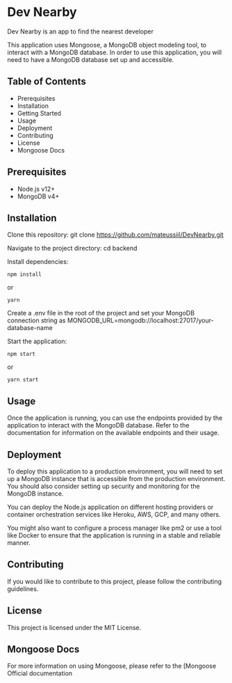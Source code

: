 # Dev Nearby

Dev Nearby is an app to find the nearest developer

This application uses Mongoose, a MongoDB object modeling tool, to interact with a MongoDB database. In order to use this application, you will need to have a MongoDB database set up and accessible.


## Table of Contents

- Prerequisites
- Installation
- Getting Started
- Usage
- Deployment
- Contributing
- License
- Mongoose Docs


## Prerequisites
- Node.js v12+
- MongoDB v4+

## Installation
Clone this repository: git clone https://github.com/mateussiil/DevNearby.git

Navigate to the project directory: cd backend

Install dependencies:

```
npm install
```

or

```
yarn
```

Create a .env file in the root of the project and set your MongoDB connection string as MONGODB_URL=mongodb://localhost:27017/your-database-name

Start the application: 

```
npm start
```

or

```
yarn start
```

## Usage
Once the application is running, you can use the endpoints provided by the application to interact with the MongoDB database. Refer to the documentation for information on the available endpoints and their usage.

## Deployment
To deploy this application to a production environment, you will need to set up a MongoDB instance that is accessible from the production environment. You should also consider setting up security and monitoring for the MongoDB instance.

You can deploy the Node.js application on different hosting providers or container orchestration services like Heroku, AWS, GCP, and many others.

You might also want to configure a process manager like pm2 or use a tool like Docker to ensure that the application is running in a stable and reliable manner.

## Contributing
If you would like to contribute to this project, please follow the contributing guidelines.

## License
This project is licensed under the MIT License.

## Mongoose Docs
For more information on using Mongoose, please refer to the [Mongoose Official documentation